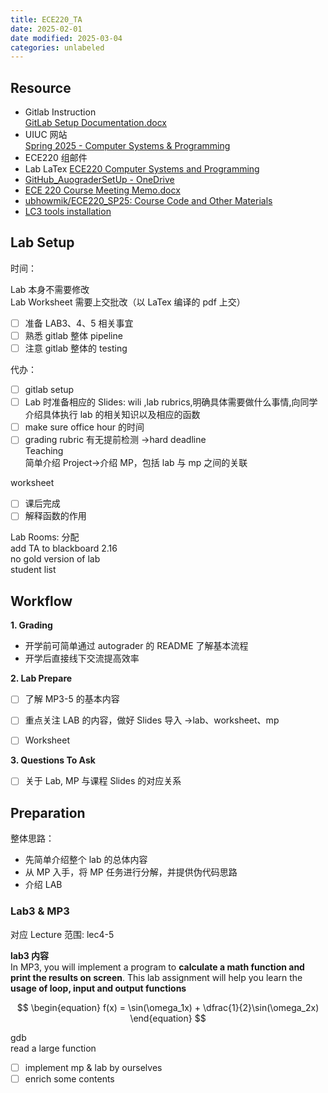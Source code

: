 ```yaml
---
title: ECE220_TA
date: 2025-02-01
date modified: 2025-03-04
categories: unlabeled
---
```


## Resource

- Gitlab Instruction  
[GitLab Setup Documentation.docx](https://zjuintl-my.sharepoint.com/:w:/r/personal/xinboyu_intl_zju_edu_cn/_layouts/15/Doc.aspx?sourcedoc=%7B29D87B72-B4CD-4B3A-8D1B-1E93ECECDF62%7D&file=GitLab%20Setup%20Documentation.docx&wdOrigin=TEAMS-MAGLEV.p2p_ns.rwc&action=default&mobileredirect=true)
- UIUC 网站  
[Spring 2025 - Computer Systems & Programming](https://courses.grainger.illinois.edu/ECE220/sp2025/)
- ECE220 组邮件
- Lab LaTex [ECE220 Computer Systems and Programming](https://www.overleaf.com/project/677a2f08a9984714e7ef9d41)
- [GitHub_AuograderSetUp - OneDrive](https://zjuintl-my.sharepoint.com/personal/xinboyu_intl_zju_edu_cn/_layouts/15/onedrive.aspx?e=5%3A5ddb5b9ce6014543bb637d5c9d07fb6b&sharingv2=true&fromShare=true&at=9&CT=1738382148198&OR=OWA%2DNT%2DGroups&CID=acc864db%2De5cf%2De696%2D83e3%2D805da5647115&id=%2Fpersonal%2Fxinboyu%5Fintl%5Fzju%5Fedu%5Fcn%2FDocuments%2FTeaching%2FECE%20220%202025%20Spring%2FShare%2FGitHub%5FAuograderSetUp&FolderCTID=0x012000CCD6717B6C209C43B02AB876CD2BC1A4&view=0)
- [ECE 220 Course Meeting Memo.docx](https://zjuintl-my.sharepoint.com/:w:/r/personal/xinboyu_intl_zju_edu_cn/_layouts/15/Doc.aspx?sourcedoc=%7B5CC349C3-0178-49E7-88A7-F94F7F09345C%7D&file=ECE%20220%20Course%20Meeting%20Memo.docx&fromShare=true&action=default&mobileredirect=true)
- [ubhowmik/ECE220_SP25: Course Code and Other Materials](https://github.com/ubhowmik/ECE220_SP25)
- [LC3 tools installation](https://canvas.illinois.edu/courses/51867/pages/installing-lc3tools-v0-dot-13-on-local-machine)

## Lab Setup 

时间：

Lab 本身不需要修改  
Lab Worksheet 需要上交批改（以 LaTex 编译的 pdf 上交）


- [ ] 准备 LAB3、4、5 相关事宜
- [ ] 熟悉 gitlab 整体 pipeline
- [ ] 注意 gitlab 整体的 testing

代办：
- [ ] gitlab setup
- [ ] Lab 时准备相应的 Slides: wili ,lab rubrics,明确具体需要做什么事情,向同学介绍具体执行 lab 的相关知识以及相应的函数
- [ ] make sure office hour 的时间
- [ ] grading rubric 有无提前检测 ->hard deadline  
Teaching  
简单介绍 Project->介绍 MP，包括 lab 与 mp 之间的关联

worksheet
- [ ] 课后完成
- [ ] 解释函数的作用

Lab Rooms: 分配  
add TA to blackboard 2.16  
no gold version of lab  
student list

## Workflow

**1. Grading**
- 开学前可简单通过 autograder 的 README 了解基本流程
- 开学后直接线下交流提高效率

**2. Lab Prepare**
- [ ] 了解 MP3-5 的基本内容
- [ ] 重点关注 LAB 的内容，做好 Slides 导入 ->lab、worksheet、mp
- [ ] Worksheet


**3. Questions To Ask**
- [ ] 关于 Lab, MP 与课程 Slides 的对应关系

## Preparation

整体思路：
- 先简单介绍整个 lab 的总体内容
- 从 MP 入手，将 MP 任务进行分解，并提供伪代码思路
- 介绍 LAB

### Lab3 & MP3

对应 Lecture 范围: lec4-5

**lab3 内容**  
In MP3, you will implement a program to **calculate a math function and print the results on screen**. This lab assignment will help you learn the **usage of loop, input and output functions**

$$
\begin{equation} f(x) = \sin(\omega_1x) + \dfrac{1}{2}\sin(\omega_2x) \end{equation}
$$

gdb  
read a large function

- [ ] implement mp & lab by ourselves
- [ ] enrich some contents